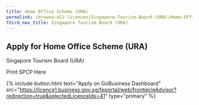 ```yaml
---
title: Home Office Scheme (URA)
permalink: /browse-all-licences/Singapore-Tourism-Board-(URA)/Home-Office-Scheme-(URA)
third_nav_title: Singapore Tourism Board (URA)
---
```


## Apply for Home Office Scheme (URA)

Singapore Tourism Board (URA)

Print SPCP Here

{% include button.html text="Apply on GoBusiness Dashboard" src="https://licence1.business.gov.sg/feportal/web/frontier/eAdvisor?redirection=true&selectedLicenceIds=41" type="primary" %}
